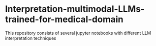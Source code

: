 # Interpretation-multimodal-LLMs-trained-for-medical-domain
This repository consists of several jupyter notebooks with different LLM interpretation techniques
